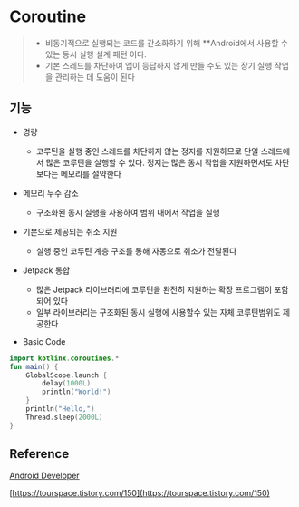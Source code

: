 # Coroutine

> * 비동기적으로 실행되는 코드를 간소화하기 위해 **Android에서 사용할 수 있는 동시 실행 설계 패턴 이다.
> * 기본 스레드를 차단하여 앱이 등답하지 않게 만들 수도 있는 장기 실행 작업을 관리하는 데 도움이 된다

## 기능

* 경량
  * 코루틴을 실행 중인 스레드를 차단하지 않는 정지를 지원하므로 단일 스레드에서 많은 코루틴을 실행할 수 있다. 정지는 많은 동시 작업을 지원하면서도 차단보다는 메모리를 절약한다
* 메모리 누수 감소
  * 구조화된 동시 실행을 사용하여 범위 내에서 작업을 실행
* 기본으로 제공되는 취소 지원
  * 실행 중인 코루틴 계층 구조를 통해 자동으로 취소가 전달된다
* Jetpack 통합
  * 많은 Jetpack 라이브러리에 코루틴을 완전히 지원하는 확장 프로그램이 포함되어 있다
  * 일부 라이브러리는 구조화된 동시 실행에 사용할수 있는 자체 코루틴범위도 제공한다

* Basic Code

```kotlin
import kotlinx.coroutines.* 
fun main() { 
    GlobalScope.launch {
        delay(1000L)
        println("World!")
    } 
    println("Hello,")
    Thread.sleep(2000L)
}
```



## Reference

[Android Developer](https://developer.android.com/kotlin/coroutines?hl=ko)

[https://tourspace.tistory.com/150](https://tourspace.tistory.com/150)